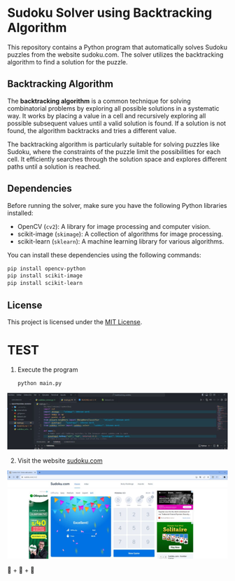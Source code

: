 # Sudoku Solver using Backtracking Algorithm

This repository contains a Python program that automatically solves Sudoku puzzles from the website sudoku.com. The solver utilizes the backtracking algorithm to find a solution for the puzzle.

## Backtracking Algorithm

The **backtracking algorithm** is a common technique for solving combinatorial problems by exploring all possible solutions in a systematic way. It works by placing a value in a cell and recursively exploring all possible subsequent values until a valid solution is found. If a solution is not found, the algorithm backtracks and tries a different value.

The backtracking algorithm is particularly suitable for solving puzzles like Sudoku, where the constraints of the puzzle limit the possibilities for each cell. It efficiently searches through the solution space and explores different paths until a solution is reached.

## Dependencies

Before running the solver, make sure you have the following Python libraries installed:

- OpenCV (`cv2`): A library for image processing and computer vision.
- scikit-image (`skimage`): A collection of algorithms for image processing.
- scikit-learn (`sklearn`): A machine learning library for various algorithms.

You can install these dependencies using the following commands:

```bash
pip install opencv-python
pip install scikit-image
pip install scikit-learn
```

## License

This project is licensed under the [MIT License](LICENSE).


# TEST

1. Execute the program

    ```bash
    python main.py
    ```

![ejecutar el programa](screenshots/first.jpg)

2. Visit the website [sudoku.com](https://sudoku.com/)

![sudoku.com](screenshots/second.jpg)

🐍 + 🐧 + 🤖
